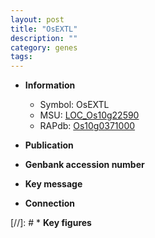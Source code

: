 ```yaml
---
layout: post
title: "OsEXTL"
description: ""
category: genes
tags: 
---
```


* **Information**  
    + Symbol: OsEXTL  
    + MSU: [LOC_Os10g22590](http://rice.uga.edu/cgi-bin/ORF_infopage.cgi?orf=LOC_Os10g22590)  
    + RAPdb: [Os10g0371000](http://rapdb.dna.affrc.go.jp/viewer/gbrowse_details/irgsp1?name=Os10g0371000)  

* **Publication**  

* **Genbank accession number**  

* **Key message**  

* **Connection**  

[//]: # * **Key figures**  


